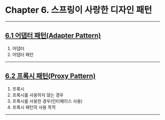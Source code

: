 
# Chapter 6. 스프링이 사랑한 디자인 패턴

---

## <a href="6.1 어댑터 패턴(Adapter Pattern).md" target="_blank">6.1 어댑터 패턴(Adapter Pattern)</a>
1) 어댑터
2) 어댑터 패턴

---

## <a href="6.2 프록시 패턴(Proxy Pattern).md" target="_blank">6.2 프록시 패턴(Proxy Pattern)</a>
1) 프록시
2) 프록시를 사용하지 않는 경우
3) 프록시를 사용한 경우(인터페이스 사용)
4) 프록시 패턴의 사용 목적

---
